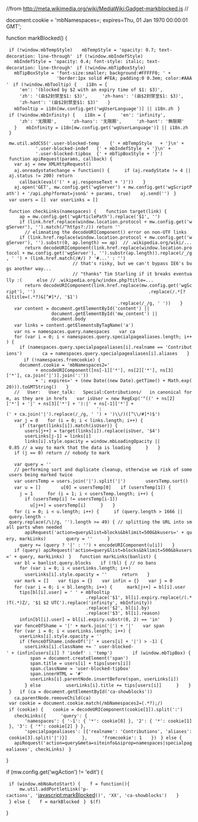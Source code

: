 //from <http://meta.wikimedia.org/wiki/MediaWiki:Gadget-markblocked.js>
//

document.cookie = 'mbNamespaces=; expires=Thu, 01 Jan 1970 00:00:01
GMT';

function markBlocked() {

` if (!window.mbTempStyle)`
`   mbTempStyle = 'opacity: 0.7; text-decoration: line-through'`
` if (!window.mbIndefStyle)`
`   mbIndefStyle = 'opacity: 0.4; font-style: italic; text-decoration: line-through'`
` if (!window.mbTipBoxStyle)`
`   mbTipBoxStyle = 'font-size:smaller; background:#FFFFF0; ' +`
`                   'border:1px solid #FEA; padding:0 0.3em; color:#AAA'`
` if (!window.mbTooltip) {`
`   i18n = {`
`     'en': '(blocked by $2 with an expiry time of $1: $3)',`
`     'zh': '(由$2封禁至$1: $3)',`
`     'zh-hans': '(由$2封禁至$1: $3)',`
`     'zh-hant': '(由$2封禁至$1: $3)'`
`   }`
`   mbTooltip = i18n[mw.config.get('wgUserLanguage')] || i18n.zh`
` }`
` if (!window.mbInfinity) {`
`   i18n = {`
`     'en': 'infinity',`
`     'zh': '无限期',`
`     'zh-hans': '无限期',`
`     'zh-hant': '無限期'`
`   }`
`   mbInfinity = i18n[mw.config.get('wgUserLanguage')] || i18n.zh`
` }`

` mw.util.addCSS('.user-blocked-temp    {' + mbTempStyle   + '}\n' +`
`           '.user-blocked-indef   {' + mbIndefStyle  + '}\n' +`
`           '.user-blocked-tipbox  {' + mbTipBoxStyle + '}')`
` function apiRequest(params, callback) {`
`   var aj = new XMLHttpRequest()`
`   aj.onreadystatechange = function() {`
`     if (aj.readyState != 4 || aj.status != 200) return  `
`     callback(eval('(' + aj.responseText + ')'))`
`   }`
`   aj.open('GET', mw.config.get('wgServer') + mw.config.get('wgScriptPath') + '/api.php?format=json&' + params, true)`
`   aj.send('')`
` }`
` `
` var users = []`
` var userLinks = []`

` function checkLinks(namespaces) {`
`   function target(link) {`
`     ap = mw.config.get('wgArticlePath').replace('$1', '')`
`     if (link.href.replace(window.location.protocol + mw.config.get('wgServer'), '').match(/^https?:/)) return ''`
`       // elimnating the decodeURIComponent() error on non-UTF links`
`     if (link.href.replace(window.location.protocol + mw.config.get('wgServer'), '').substr(0, ap.length) == ap)  // .wikipedia.org/wiki/...`
`       return decodeURIComponent(link.href.replace(window.location.protocol + mw.config.get('wgServer'), '').substr(ap.length)).replace(/_/g, ' ') + (link.href.match(/#/) ? '#...' : '')`
`                         // that's risky, but we can't bypass IE6's bugs another way...`
`                         // "thanks" Tim Starling if it breaks eventually :(`
`     else // .wikipedia.org/w/index.php?title=...`
`       return decodeURIComponent(link.href.replace(mw.config.get('wgScript'), '')`
`                                          .replace(/.*[?&]title=(.*?)&[^#]*/, '$1')`
`                                          .replace(/_/g, ' '))`
`   }`
`   `
`   var content = document.getElementById('content') ||`
`                 document.getElementById('mw_content') ||`
`                 document.body`
`   var links = content.getElementsByTagName('a')`
`     `
`   var ns = namespaces.query.namespaces`
`   var ca`
`   for (var i = 0; i < namespaces.query.specialpagealiases.length; i++) {`
`     if (namespaces.query.specialpagealiases[i].realname == 'Contributions')`
`       ca = namespaces.query.specialpagealiases[i].aliases`
`   }`
`   `
`   if (!namespaces.fromcookie) {`
`     document.cookie = 'mbNamespaces2='`
`           + encodeURIComponent([ns[-1]['*'], ns[2]['*'], ns[3]['*'], ca.join('|')].join(':'))`
`           + '; expires=' + (new Date((new Date).getTime() + Math.exp(20))).toGMTString()`
`   }`
`   `
`   //   User:   User_talk:   Special:Contributions/   in canonical form, as they are in hrefs`
`   var isUser = new RegExp('^((' + ns[2]['*'] + '|' + ns[3]['*'] + '):|' + ns[-1]['*'] +`
`                                  ':(' + ca.join('|').replace(/_/g, ' ') + ')\\/)([^\\/#]*)$')`
`   var j = 0`
`   for (i = 0; i < links.length; i++) {`
`     if (target(links[i]).match(isUser)) {`
`       users[j++] = target(links[i]).replace(isUser, '$4')`
`       userLinks[j-1] = links[i]`
`       links[i].style.opacity = window.mbLoadingOpacity || 0.85 // a way to mark that the data is loading`
`     }`
`   }`
`   if (j == 0) return // nobody to mark`

`   var query = ''`
`   `
`   // performing sort and duplicate cleanup, otherwise we risk of some users being marked twice`
`   var usersTemp = users.join('|').split('|')`
`       usersTemp.sort()`
`   var u = []`
`       u[0] = usersTemp[0]`
`   if (usersTemp[1]) {`
`     j = 1`
`     for (i = 1; i < usersTemp.length; i++) {`
`       if (usersTemp[i] != usersTemp[i-1])`
`         u[j++] = usersTemp[i]`
`     }`
`   }`
`   `
`   for (i = 0; i < u.length; i++) {`
`     if (query.length > 1666 || query.length - query.replace(/\|/g, '').length >= 49) { // splitting the URL into small parts when needed `
`       apiRequest('action=query&list=blocks&bklimit=500&bkusers=' + query, markLinks)`
`       query = ''`
`     }`
`     query += (query ? '|' : '') + encodeURIComponent(u[i])`
`   }`
`   if (query) apiRequest('action=query&list=blocks&bklimit=500&bkusers=' + query, markLinks)`
` }`
` `
` function markLinks(banlist) {`
`   var bl = banlist.query.blocks`
`   if (!bl) { // no bans`
`     for (var i = 0; i < userLinks.length; i++)`
`       userLinks[i].style.opacity = ''`
`     return`
`   }`
`   var mark = []`
`   var tips = {}`
`   var infin = {}`
`   var j = 0`
`   for (var i = 0; i < bl.length; i++) {`
`     mark[j++] = bl[i].user`
`     tips[bl[i].user] = ' ' + mbTooltip`
`                              .replace('$1', bl[i].expiry.replace(/(.*)T(.*)Z/, '$1 $2 UTC').replace('infinity', mbInfinity))`
`                              .replace('$2', bl[i].by)`
`                              .replace('$3', bl[i].reason)`
`     infin[bl[i].user] = bl[i].expiry.substr(0, 2) == 'in'`
`   }`
`   var fenceOfShame = '|' + mark.join('|') + '|'`
`   var span`
`   for (var i = 0; i < userLinks.length; i++) {`
`     userLinks[i].style.opacity = ''`
`     if (fenceOfShame.indexOf('|' + users[i] + '|') > -1) {`
`       userLinks[i].className += ' user-blocked-' + (infin[users[i]] ? 'indef' : 'temp')`
`       if (window.mbTipBox) {`
`         span = document.createElement('span')`
`         span.title = users[i] + tips[users[i]]`
`         span.className = 'user-blocked-tipbox'`
`         span.innerHTML = '#'`
`         userLinks[i].parentNode.insertBefore(span, userLinks[i])`
`       } else`
`         userLinks[i].title += tips[users[i]]`
`     }`
`   }`
` }`
` `
` if (ca = document.getElementById('ca-showblocks'))`
`   ca.parentNode.removeChild(ca)`
` `
` var cookie = document.cookie.match(/mbNamespaces2=(.*?);/)`
` if (cookie) {`
`   cookie = decodeURIComponent(cookie[1]).split(':')`
`   checkLinks({`
`     'query': {`
`       'namespaces': { '-1': { '*': cookie[0] }, '2': { '*': cookie[1] }, '3': { '*': cookie[2] } },`
`       'specialpagealiases': [{'realname': 'Contributions', 'aliases': cookie[3].split('|')}]`
`     },`
`     'fromcookie': 1`
`   })`
` } else {`
`   apiRequest('action=query&meta=siteinfo&siprop=namespaces|specialpagealiases', checkLinks)`
` }`

}

if (mw.config.get('wgAction') \!= 'edit') {

` if (window.mbNoAutoStart) {`
`   f = function(){`
`     mw.util.addPortletLink('p-cactions', '`<javascript:markBlocked>`()', 'XX', 'ca-showblocks')`
`   }`
` } else {`
`   f = markBlocked`
` }`
` $(f)`

}